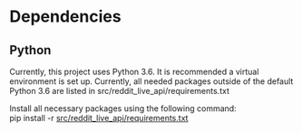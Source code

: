 # Dependencies
## Python
Currently, this project uses Python 3.6. It is recommended a virtual environment is set up. Currently, all needed 
packages outside of the default Python 3.6 are listed in src/reddit_live_api/requirements.txt  

Install all necessary packages using the following command:  
pip install -r [src/reddit_live_api/requirements.txt](src/reddit_live_api/requirements.txt)